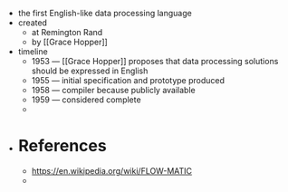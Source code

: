 - the first English-like data processing language
- created
	- at Remington Rand
	- by [[Grace Hopper]]
- timeline
	- 1953 — [[Grace Hopper]] proposes that data processing solutions should be expressed in English
	- 1955 — initial specification and prototype produced
	- 1958 — compiler because publicly available
	- 1959 — considered complete
	-
- # References
	- https://en.wikipedia.org/wiki/FLOW-MATIC
	-